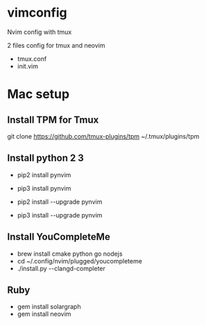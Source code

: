 # vimconfig
Nvim config with tmux

2 files config for tmux and neovim
- tmux.conf
- init.vim

# Mac setup
## Install TPM for Tmux
git clone https://github.com/tmux-plugins/tpm ~/.tmux/plugins/tpm

## Install python 2 3

- pip2 install pynvim
- pip3 install pynvim

- pip2 install --upgrade pynvim
- pip3 install --upgrade pynvim

## Install YouCompleteMe

- brew install cmake python go nodejs
- cd ~/.config/nvim/plugged/youcompleteme
- ./install.py --clangd-completer

## Ruby

- gem install solargraph
- gem install neovim

